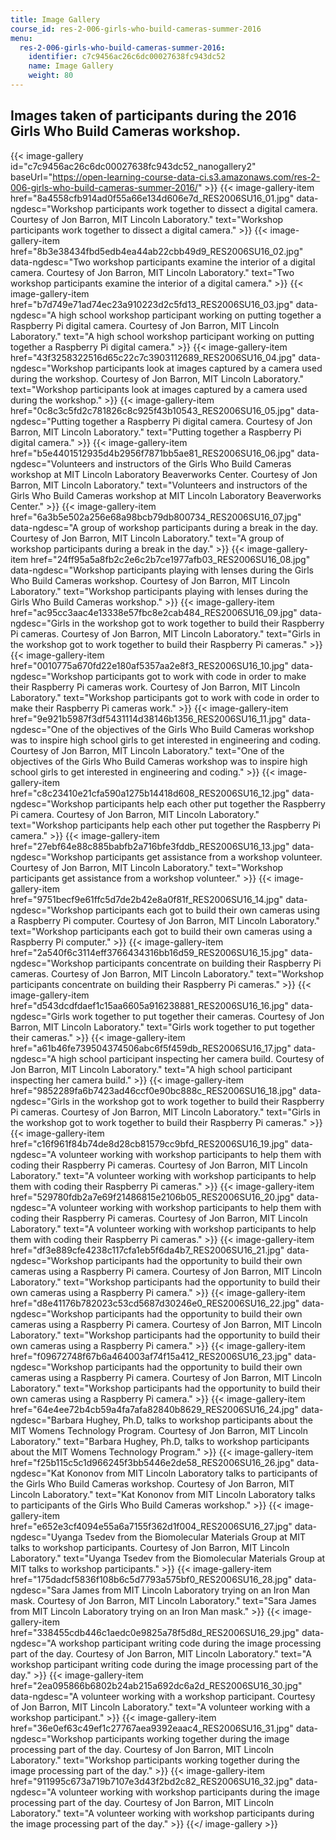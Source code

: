 ```yaml
---
title: Image Gallery
course_id: res-2-006-girls-who-build-cameras-summer-2016
menu:
  res-2-006-girls-who-build-cameras-summer-2016:
    identifier: c7c9456ac26c6dc00027638fc943dc52
    name: Image Gallery
    weight: 80
---
```

Images taken of participants during the 2016 Girls Who Build Cameras workshop.
------------------------------------------------------------------------------
{{< image-gallery id="c7c9456ac26c6dc00027638fc943dc52_nanogallery2" baseUrl="https://open-learning-course-data-ci.s3.amazonaws.com/res-2-006-girls-who-build-cameras-summer-2016/" >}}
{{< image-gallery-item href="8a4558cfb914ad0f55a66e134d606e7d_RES2006SU16_01.jpg" data-ngdesc="Workshop participants work together to dissect a digital camera. Courtesy of Jon Barron, MIT Lincoln Laboratory." text="Workshop participants work together to dissect a digital camera." >}}
{{< image-gallery-item href="8b3e38434fbd5edb4ea44ab22cbb49d9_RES2006SU16_02.jpg" data-ngdesc="Two workshop participants examine the interior of a digital camera. Courtesy of Jon Barron, MIT Lincoln Laboratory." text="Two workshop participants examine the interior of a digital camera." >}}
{{< image-gallery-item href="b7d749e71ad74ec23a910223d2c5fd13_RES2006SU16_03.jpg" data-ngdesc="A high school workshop participant working on putting together a Raspberry Pi digital camera. Courtesy of Jon Barron, MIT Lincoln Laboratory." text="A high school workshop participant working on putting together a Raspberry Pi digital camera." >}}
{{< image-gallery-item href="43f3258322516d65c22c7c3903112689_RES2006SU16_04.jpg" data-ngdesc="Workshop participants look at images captured by a camera used during the workshop. Courtesy of Jon Barron, MIT Lincoln Laboratory." text="Workshop participants look at images captured by a camera used during the workshop." >}}
{{< image-gallery-item href="0c8c3c5fd2c781826c8c925f43b10543_RES2006SU16_05.jpg" data-ngdesc="Putting together a Raspberry Pi digital camera. Courtesy of Jon Barron, MIT Lincoln Laboratory." text="Putting together a Raspberry Pi digital camera." >}}
{{< image-gallery-item href="b5e4401512935d4b2956f7871bb5ae81_RES2006SU16_06.jpg" data-ngdesc="Volunteers and instructors of the Girls Who Build Cameras workshop at MIT Lincoln Laboratory Beaverworks Center. Courtesy of Jon Barron, MIT Lincoln Laboratory." text="Volunteers and instructors of the Girls Who Build Cameras workshop at MIT Lincoln Laboratory Beaverworks Center." >}}
{{< image-gallery-item href="6a3b5e502a256e68a98bcb79db800734_RES2006SU16_07.jpg" data-ngdesc="A group of workshop participants during a break in the day. Courtesy of Jon Barron, MIT Lincoln Laboratory." text="A group of workshop participants during a break in the day." >}}
{{< image-gallery-item href="24ff95a5a8fb2c2e6c2b7ce1977afb03_RES2006SU16_08.jpg" data-ngdesc="Workshop participants playing with lenses during the Girls Who Build Cameras workshop. Courtesy of Jon Barron, MIT Lincoln Laboratory." text="Workshop participants playing with lenses during the Girls Who Build Cameras workshop." >}}
{{< image-gallery-item href="ac95cc3aac4e13338e57fbc8e2cab484_RES2006SU16_09.jpg" data-ngdesc="Girls in the workshop got to work together to build their Raspberry Pi cameras. Courtesy of Jon Barron, MIT Lincoln Laboratory." text="Girls in the workshop got to work together to build their Raspberry Pi cameras." >}}
{{< image-gallery-item href="0010775a670fd22e180af5357aa2e8f3_RES2006SU16_10.jpg" data-ngdesc="Workshop participants got to work with code in order to make their Raspberry Pi cameras work. Courtesy of Jon Barron, MIT Lincoln Laboratory." text="Workshop participants got to work with code in order to make their Raspberry Pi cameras work." >}}
{{< image-gallery-item href="9e921b5987f3df5431114d38146b1356_RES2006SU16_11.jpg" data-ngdesc="One of the objectives of the Girls Who Build Cameras workshop was to inspire high school girls to get interested in engineering and coding. Courtesy of Jon Barron, MIT Lincoln Laboratory." text="One of the objectives of the Girls Who Build Cameras workshop was to inspire high school girls to get interested in engineering and coding." >}}
{{< image-gallery-item href="c8c23410e21cfa590a1275b14418d608_RES2006SU16_12.jpg" data-ngdesc="Workshop participants help each other put together the Raspberry Pi camera. Courtesy of Jon Barron, MIT Lincoln Laboratory." text="Workshop participants help each other put together the Raspberry Pi camera." >}}
{{< image-gallery-item href="27ebf64e88c885babfb2a716bfe3fddb_RES2006SU16_13.jpg" data-ngdesc="Workshop participants get assistance from a workshop volunteer. Courtesy of Jon Barron, MIT Lincoln Laboratory." text="Workshop participants get assistance from a workshop volunteer." >}}
{{< image-gallery-item href="9751becf9e61ffc5d7de2b42e8a0f81f_RES2006SU16_14.jpg" data-ngdesc="Workshop participants each got to build their own cameras using a Raspberry Pi computer. Courtesy of Jon Barron, MIT Lincoln Laboratory." text="Workshop participants each got to build their own cameras using a Raspberry Pi computer." >}}
{{< image-gallery-item href="2a540f6c3114eff3766434316bb16d59_RES2006SU16_15.jpg" data-ngdesc="Workshop participants concentrate on building their Raspberry Pi cameras. Courtesy of Jon Barron, MIT Lincoln Laboratory." text="Workshop participants concentrate on building their Raspberry Pi cameras." >}}
{{< image-gallery-item href="d543dcdfdaef1c15aa6605a916238881_RES2006SU16_16.jpg" data-ngdesc="Girls work together to put together their cameras. Courtesy of Jon Barron, MIT Lincoln Laboratory." text="Girls work together to put together their cameras." >}}
{{< image-gallery-item href="a61b46fe739504374506abc6f5f459db_RES2006SU16_17.jpg" data-ngdesc="A high school participant inspecting her camera build. Courtesy of Jon Barron, MIT Lincoln Laboratory." text="A high school participant inspecting her camera build." >}}
{{< image-gallery-item href="9852289fa6b7423ad46ccf0e90bc888c_RES2006SU16_18.jpg" data-ngdesc="Girls in the workshop got to work together to build their Raspberry Pi cameras. Courtesy of Jon Barron, MIT Lincoln Laboratory." text="Girls in the workshop got to work together to build their Raspberry Pi cameras." >}}
{{< image-gallery-item href="c16f961f84b74de8d28cb81579cc9bfd_RES2006SU16_19.jpg" data-ngdesc="A volunteer working with workshop participants to help them with coding their Raspberry Pi cameras. Courtesy of Jon Barron, MIT Lincoln Laboratory." text="A volunteer working with workshop participants to help them with coding their Raspberry Pi cameras." >}}
{{< image-gallery-item href="529780fdb2a7e69f21486815e2106b05_RES2006SU16_20.jpg" data-ngdesc="A volunteer working with workshop participants to help them with coding their Raspberry Pi cameras. Courtesy of Jon Barron, MIT Lincoln Laboratory." text="A volunteer working with workshop participants to help them with coding their Raspberry Pi cameras." >}}
{{< image-gallery-item href="df3e889cfe4238c117cfa1eb5f6da4b7_RES2006SU16_21.jpg" data-ngdesc="Workshop participants had the opportunity to build their own cameras using a Raspberry Pi camera. Courtesy of Jon Barron, MIT Lincoln Laboratory." text="Workshop participants had the opportunity to build their own cameras using a Raspberry Pi camera." >}}
{{< image-gallery-item href="d8e41176b782023c53cd5687d30246e0_RES2006SU16_22.jpg" data-ngdesc="Workshop participants had the opportunity to build their own cameras using a Raspberry Pi camera. Courtesy of Jon Barron, MIT Lincoln Laboratory." text="Workshop participants had the opportunity to build their own cameras using a Raspberry Pi camera." >}}
{{< image-gallery-item href="f09672748f67b6a464003af74f15a412_RES2006SU16_23.jpg" data-ngdesc="Workshop participants had the opportunity to build their own cameras using a Raspberry Pi camera. Courtesy of Jon Barron, MIT Lincoln Laboratory." text="Workshop participants had the opportunity to build their own cameras using a Raspberry Pi camera." >}}
{{< image-gallery-item href="64e4ee72b4cb59a4fa7afa82840b8629_RES2006SU16_24.jpg" data-ngdesc="Barbara Hughey, Ph.D, talks to workshop participants about the MIT Womens Technology Program. Courtesy of Jon Barron, MIT Lincoln Laboratory." text="Barbara Hughey, Ph.D, talks to workshop participants about the MIT Womens Technology Program." >}}
{{< image-gallery-item href="f25b115c5c1d966245f3bb5446e2de58_RES2006SU16_26.jpg" data-ngdesc="Kat Kononov from MIT Lincoln Laboratory talks to participants of the Girls Who Build Cameras workshop. Courtesy of Jon Barron, MIT Lincoln Laboratory." text="Kat Kononov from MIT Lincoln Laboratory talks to participants of the Girls Who Build Cameras workshop." >}}
{{< image-gallery-item href="e652e3cf4094e55a6a7155f362d1f004_RES2006SU16_27.jpg" data-ngdesc="Uyanga Tsedev from the Biomolecular Materials Group at MIT talks to workshop participants. Courtesy of Jon Barron, MIT Lincoln Laboratory." text="Uyanga Tsedev from the Biomolecular Materials Group at MIT talks to workshop participants." >}}
{{< image-gallery-item href="175dadcf5836f108b6c5d7793a575bf0_RES2006SU16_28.jpg" data-ngdesc="Sara James from MIT Lincoln Laboratory trying on an Iron Man mask. Courtesy of Jon Barron, MIT Lincoln Laboratory." text="Sara James from MIT Lincoln Laboratory trying on an Iron Man mask." >}}
{{< image-gallery-item href="338455cdb446c1aedc0e9825a78f5d8d_RES2006SU16_29.jpg" data-ngdesc="A workshop participant writing code during the image processing part of the day. Courtesy of Jon Barron, MIT Lincoln Laboratory." text="A workshop participant writing code during the image processing part of the day." >}}
{{< image-gallery-item href="2ea095866b6802b24ab215a692dc6a2d_RES2006SU16_30.jpg" data-ngdesc="A volunteer working with a workshop participant. Courtesy of Jon Barron, MIT Lincoln Laboratory." text="A volunteer working with a workshop participant." >}}
{{< image-gallery-item href="36e0ef63c49ef1c27767aea9392eaac4_RES2006SU16_31.jpg" data-ngdesc="Workshop participants working together during the image processing part of the day. Courtesy of Jon Barron, MIT Lincoln Laboratory." text="Workshop participants working together during the image processing part of the day." >}}
{{< image-gallery-item href="911995c673a719b7107e3d43f2bd2c82_RES2006SU16_32.jpg" data-ngdesc="A volunteer working with workshop participants during the image processing part of the day. Courtesy of Jon Barron, MIT Lincoln Laboratory." text="A volunteer working with workshop participants during the image processing part of the day." >}}
{{</ image-gallery >}}